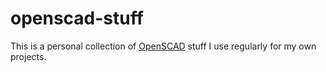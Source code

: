 openscad-stuff
==============

This is a personal collection of [OpenSCAD](https://github.com/openscad/openscad) stuff I use regularly for my own projects.
